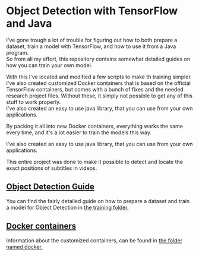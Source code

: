 # Object Detection with TensorFlow and Java
I've gone trough a lot of trouble for figuring out how to both prepare a dataset, train a model with TensorFlow, and how to use it from a Java program.  
So from all my effort, this repository contains somewhat detailed guides on how you can train your own model.

With this I've located and modified a few scripts to make th training simpler. I've also created customized Docker containers that is based on the official TensorFlow containers, but comes with a bunch of fixes and the needed research project files.
Without these, it simply not possible to get any of this stuff to work properly.  
I've also created an easy to use java library, that you can use from your own applications.

By packing it all into new Docker containers, everything works the same every time, and it's a lot easier to train the models this way.

I've also created an easy to use java library, that you can use from your own applications.

This entire project was done to make it possible to detect and locate the exact positions of subtitles in videos.

## [Object Detection Guide](training/training-object-detection.md)
You can find the fairly detailed guide on how to prepare a dataset and train a model for Object Detection in [the training folder.](training)

## [Docker containers](docker)
Information about the customized containers, can be found in [the folder named docker.](docker)

